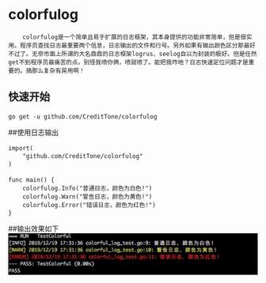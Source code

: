 # colorfulog


		colorfulog是一个简单且易于扩展的日志框架，其本身提供的功能非常简单，但是很实用。程序员查找日志最重要两个信息，日志输出的文件和行号。另外如果有输出颜色区分那最好不过了。无奈市面上所谓的大名鼎鼎的日志框架logrus、seelog自以为封装的极好。但是任然get不到程序员最痛苦的点。别怪我喷你俩，喷就喷了。能把我咋地？日志快速定位问题才是重要的。搞那么复杂有屌用啊！


## 快速开始

	go get -u github.com/CreditTone/colorfulog

##使用日志输出
```golang
import(
	"github.com/CreditTone/colorfulog"
)

func main() {
	colorfulog.Info("普通日志，颜色为白色!")
	colorfulog.Warn("警告日志，颜色为黄色!")
	colorfulog.Error("错误日志，颜色为红色!")
}
```

##输出效果如下
![测试效果图](https://raw.githubusercontent.com/CreditTone/staticfiles/master/1576747983685.jpg "测试效果图")
